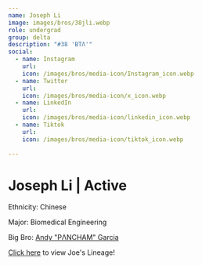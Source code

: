 ```yaml
---
name: Joseph Li
image: images/bros/38jli.webp
role: undergrad
group: delta
description: "#38 'BTΛ'"
social: 
  - name: Instagram
    url: 
    icon: /images/bros/media-icon/Instagram_icon.webp
  - name: Twitter
    url:
    icon: /images/bros/media-icon/x_icon.webp
  - name: LinkedIn
    url: 
    icon: /images/bros/media-icon/linkedin_icon.webp
  - name: Tiktok
    url: 
    icon: /images/bros/media-icon/tiktok_icon.webp
            
---
```


# Joseph Li | Active
Ethnicity: Chinese

Major: Biomedical Engineering

Big Bro: [Andy "PΛNCHAM" Garcia](18agarcia)

[Click here](/ujis/) to view Joe's Lineage!